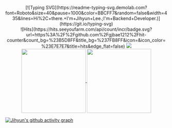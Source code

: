 <div align=center> 
  [![Typing SVG](https://readme-typing-svg.demolab.com?font=Roboto&size=40&pause=1000&color=BBCFF7&random=false&width=435&lines=Hi%2C+there.+I'm+Jihyun+Lee.;I'm+Backend+Developer.)](https://git.io/typing-svg)
</div>


<div align=center> 
  ![Hits](https://hits.seeyoufarm.com/api/count/incr/badge.svg?url=https%3A%2F%2Fgithub.com%2Fgjbae1212%2Fhit-counter&count_bg=%23B5D8FF&title_bg=%237FB8FF&icon=&icon_color=%23E7E7E7&title=hits&edge_flat=false)
  <a href="[Tistory](https://jihyun-devstory.tistory.com/)"><img src="https://img.shields.io/badge/Tistory-000000?style=flat&logo=tistory&logoColor=white&link=https://jihyun-devstory.tistory.com/"/></a>
</div>

<!-- # 🌱 Learning -->
<!-- <img src="https://img.shields.io/badge/Java-007396?style=flat&logo=Java&logoColor=white"/></a> -->
<!-- <img src="https://img.shields.io/badge/Spring-6DB33F?style=flat&logo=Java&logoColor=white"/></a> -->
<!-- <img src="https://img.shields.io/badge/Hibernate-59666C?style=flat&logo=Java&logoColor=white"/></a> -->
<!-- <img src="https://img.shields.io/badge/MySQL-4479A1?style=flat&logo=Java&logoColor=white"/></a> -->
<!-- ![Java](https://img.shields.io/badge/-Java-007396?style=for-the-badge&logo=&logoColor=white) -->
<!-- ![Spring](https://img.shields.io/badge/-Spring-6DB33F?style=for-the-badge&logo=spring&logoColor=white) -->
<!-- ![Hibernate](https://img.shields.io/badge/-Hibernate-59666C?style=for-the-badge&logo=hibernate&logoColor=white) -->
<!-- ![MySQL](https://img.shields.io/badge/-MySQL-4479A1?style=for-the-badge&logo=mysql&logoColor=white) -->
<!-- ![Docker](https://img.shields.io/badge/-Docker-2496ED?style=for-the-badge&logo=docker&logoColor=white) -->
<!-- ![AWS](https://img.shields.io/badge/-AWS-FF9900?style=for-the-badge&logo=AmazonAWS&logoColor=white) -->
<!-- ![Kafka](https://img.shields.io/badge/-Kafka-231F20?style=for-the-badge&logo=apachekafka&logoColor=white) -->
<!-- ![Kubernetes](https://img.shields.io/badge/-Kubernetes-231F20?style=for-the-badge&logo=kubernetes&logoColor=white) -->

<div align=center> 
  <a href="https://github.com/anuraghazra/github-readme-stats">
    <img height=200 align="center" src="https://github-readme-stats.vercel.app/api?username=Jihyun3478&color=6690F7FF&bg_color=090D17FF"/>
  </a>
  <a href="https://github.com/anuraghazra/convoychat">
    <img height=200 align="center" src="https://github-readme-stats.vercel.app/api/top-langs?username=Jihyun3478&layout=compact&langs_count=8&card_width=320&color=6690F7FF&bg_color=090D17FF"/>
  </a>
</div> 

[![Jihyun's github activity graph](https://github-readme-activity-graph.vercel.app/graph?username=Jihyun3478&bg_color=090D17FF&color=6690F7FF&line=6690F7FF&custom_title=Jihyun's%20Contribution%20Graph_hide_border=true_color=6E80F7FF)](https://github.com/ashutosh00710/github-readme-activity-graph)
